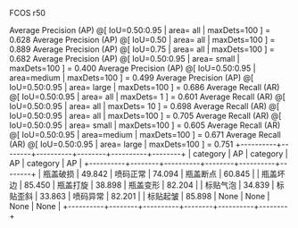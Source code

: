 FCOS r50 

 Average Precision  (AP) @[ IoU=0.50:0.95 | area=   all | maxDets=100 ] = 0.628
 Average Precision  (AP) @[ IoU=0.50      | area=   all | maxDets=100 ] = 0.889
 Average Precision  (AP) @[ IoU=0.75      | area=   all | maxDets=100 ] = 0.682
 Average Precision  (AP) @[ IoU=0.50:0.95 | area= small | maxDets=100 ] = 0.400
 Average Precision  (AP) @[ IoU=0.50:0.95 | area=medium | maxDets=100 ] = 0.499
 Average Precision  (AP) @[ IoU=0.50:0.95 | area= large | maxDets=100 ] = 0.686
 Average Recall     (AR) @[ IoU=0.50:0.95 | area=   all | maxDets=  1 ] = 0.601
 Average Recall     (AR) @[ IoU=0.50:0.95 | area=   all | maxDets= 10 ] = 0.698
 Average Recall     (AR) @[ IoU=0.50:0.95 | area=   all | maxDets=100 ] = 0.705
 Average Recall     (AR) @[ IoU=0.50:0.95 | area= small | maxDets=100 ] = 0.605
 Average Recall     (AR) @[ IoU=0.50:0.95 | area=medium | maxDets=100 ] = 0.671
 Average Recall     (AR) @[ IoU=0.50:0.95 | area= large | maxDets=100 ] = 0.751
+----------+--------+----------+--------+----------+--------+
| category | AP     | category | AP     | category | AP     |
+----------+--------+----------+--------+----------+--------+
| 瓶盖破损 | 49.842 | 喷码正常 | 74.094 | 瓶盖断点 | 60.845 |
| 瓶盖坏边 | 85.450 | 瓶盖打旋 | 38.898 | 瓶盖变形 | 82.204 |
| 标贴气泡 | 34.839 | 标贴歪斜 | 33.863 | 喷码异常 | 82.201 |
| 标贴起皱 | 85.898 | None     | None   | None     | None   |
+----------+--------+----------+--------+----------+--------+
